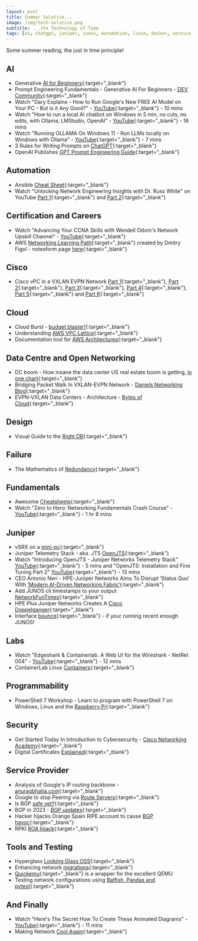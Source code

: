 ```yaml
---
layout: post
title: Summer Solstice...
image: /img/tech-solstice.png
subtitle: ...the Technology of Time
tags: [ai, chatgpt, juniper, junos, automation, linux, docker, service provider, wireless, containers, labs, eve-ng, open networking, cumulus, cisco, careers, programmability, fundamentals, certification, data centre, ipv6, security, failure, cloud]
---
```


Some summer reading, the just in time principle!

## AI

* Generative [AI for Beginners](https://github.com/microsoft/generative-ai-for-beginners){:target="_blank"}
* Prompt Engineering Fundamentals - Generative AI For Beginners - [DEV Community](https://dev.to/azure/prompt-engineering-fundamentals-generative-ai-for-beginners-v1-1kii){:target="_blank"}
* Watch "Gary Explains - How to Run Google's New FREE AI Model on Your PC - But is it Any Good?" - [YouTube](https://youtu.be/9_MsaMX0eLo){:target="_blank"} - 10 mins
* Watch "How to run a local AI chatbot on Windows in 5 min, no cuts, no edits, with Ollama, LMStudio, OpenAI" - [YouTube](https://youtu.be/_AxXtXwdZmY){:target="_blank"} - 16 mins
* Watch "Running OLLAMA On Windows 11 - Run LLMs locally on Windows with Ollama" - [YouTube](https://youtu.be/srGF8P8-8Jk){:target="_blank"} - 7 mins
* 3 Rules for Writing Prompts on [ChatGPT](https://www.businessinsider.com/3-rules-writing-prompts-chatgpt-ai-2024-1){:target="_blank"}
* OpenAI Publishes [GPT Prompt Engineering Guide](https://www.infoq.com/news/2023/12/openai-prompt-engineering/){:target="_blank"}

## Automation

* Ansible [Cheat Sheet](https://github.com/eon01/AnsibleCheatSheet){:target="_blank"}
* Watch "Unlocking Network Engineering Insights with Dr. Russ White" on YouTube [Part 1](https://youtu.be/WJzQUo3Peq8){:target="_blank"} and [Part 2](https://youtu.be/3t8twgjAFeM){:target="_blank"}

## Certification and Careers

* Watch "Advancing Your CCNA Skills with Wendell Odom's Network Upskill Channel" - [YouTube](https://youtu.be/Vp6ux2Gu_ZE){:target="_blank"}
* AWS [Networking Learning Path](https://dmfigol.me/posts/aws-networking-learning-path/?s=09){:target="_blank"} created by Dmitry Figol - notesform page [here](https://noteforms.com/views/aws-networking-learning-path-kcpw50){:target="_blank"}

## Cisco

* Cisco vPC in a VXLAN EVPN Network [Part 1](https://lostintransit.se/2024/04/29/cisco-vpc-in-vxlan-evpn-network-part-1-anycast-vtep/){:target="_blank"}, [Part 2](https://lostintransit.se/2024/05/01/cisco-vpc-in-vxlan-evpn-network-part-2-configuring-vpc/){:target="_blank"}, [Part 3](https://lostintransit.se/2024/05/07/cisco-vpc-in-vxlan-evpn-network-part-3-verifying-connectivity){:target="_blank"}, [Part 4](https://lostintransit.se/2024/05/15/cisco-vpc-in-vxlan-evpn-network-part-4-fabric-peering/){:target="_blank"}, [Part 5](https://lostintransit.se/2024/05/15/cisco-vpc-in-vxlan-evpn-network-part-4-fabric-peering/){:target="_blank"} and [Part 6](https://lostintransit.se/2024/05/22/cisco-vpc-in-vxlan-evpn-network-part-6-vpc-enhancements/){:target="_blank"}

## Cloud

* Cloud Burst - [budget blaster!](https://www.computerweekly.com/news/366579513/Forrester-IT-departments-are-blowing-their-cloud-budgets){:target="_blank"}
* Understanding [AWS VPC Lattice](https://jamali.hashnode.dev/introduction-to-vpc-lattice){:target="_blank"}
* Documentation tool for [AWS Architectures](https://www.cloudcatalog.dev/){:target="_blank"}

## Data Centre and Open Networking

* DC boom - How insane the data center US real estate boom is getting, [in one chart](https://sherwood.news/business/data-centers-boom-commercial-real-estate-demand/){:target="_blank"}
* Bridging Packet Walk In VXLAN-EVPN Network - [Daniels Networking Blog](https://lostintransit.se/2024/02/26/bridging-packet-walk-in-vxlan-evpn-network/){:target="_blank"}
* EVPN-VXLAN Data Centers - Architecture - [Bytes of Cloud](https://www.bytesofcloud.net/2024/02/evpn-vxlan-dc/){:target="_blank"}

## Design

* Visual Guide to the [Right DB](https://x.com/milan_milanovic/status/1756741891977007483){:target="_blank"}

## Failure

* The Mathematics of [Redundancy](https://blog.joemag.dev/2024/01/the-mathematics-of-redundancy.html){:target="_blank"}

## Fundamentals

* Awesome [Cheatsheets](https://github.com/LeCoupa/awesome-cheatsheets){:target="_blank"}
* Watch "Zero to Hero: Networking Fundamentals Crash Course" - [YouTube](https://youtu.be/ltBWJIhcjpA){:target="_blank"} - 1 hr 8 mins

## Juniper

* vSRX on a [mini-pc](https://community.juniper.net/blogs/karel-hendrych/2024/04/21/vsrx-on-mini-pc-with-linux-kvm){:target="_blank"}
* Juniper Telemetry Stack - aka. JTS [OpenJTS](https://github.com/door7302/openjts){:target="_blank"}
* Watch "Introducing OpenJTS - Juniper Networks Telemetry Stack" [YouTube](https://youtu.be/Lp_wa9oNy70){:target="_blank"} - 5 mins and "OpenJTS: Installation and Fine Tuning Part 2" [YouTube](https://youtu.be/d0LGD7Bc6VY){:target="_blank"} - 13 mins
* CEO Antonio Neri - HPE-Juniper Networks Aims To Disrupt ‘Status Quo’ With [‘Modern AI-Driven Networking Fabric’](https://www.crn.com/news/networking/2024/ceo-antonio-neri-hpe-juniper-networks-aims-to-disrupt-status-quo-with-modern-ai-driven-networking-fabric){:target="_blank"}
* Add JUNOS cli timestamps to your output [NetworkFunTimes](https://www.networkfuntimes.com/add-timestamps-to-your-junos-cli-output/){:target="_blank"}
* HPE Plus Juniper Networks Creates A [Cisco Doppelganger](https://www.forbes.com/sites/forrester/2024/02/01/hpe-plus-juniper-networks-creates-a-cisco-doppelganger/){:target="_blank"}
* Interface [bounce](https://www.juniper.net/documentation/us/en/software/junos/cli-reference/topics/ref/command/request-interface-port-bounce.html){:target="_blank"} - if your running recent enough JUNOS!

## Labs

* Watch "Edgeshark & Containerlab. A Web UI for the Wireshark - NetRel 004" - [YouTube](https://youtu.be/iY90a_Gn5W0){:target="_blank"} - 12 mins
* ContainerLab Linux [Containers](https://blog.vpackets.net/post/containerlab/linux-container/){:target="_blank"}

## Programmability

* PowerShell 7 Workshop - Learn to program with PowerShell 7 on Windows, Linux and the [Raspberry Pi](https://amzn.eu/d/5NGQ1ii){:target="_blank"}

## Security

* Get Started Today In Introduction to Cybersecurity - [Cisco Networking Academy](https://www.netacad.com/courses/cybersecurity/introduction-cybersecurity){:target="_blank"}
* Digital Certificates [Explained](https://www.fortinet.com/resources/cyberglossary/digital-certificates){:target="_blank"}

## Service Provider

* Analysis of Google's IP routing backbone - [anuragbhatia.com](https://anuragbhatia.com/post/2024/05/analysis-of-google-routing-backbone/){:target="_blank"}
* Google to stop Peering via [Route Servers](https://anuragbhatia.com/post/2024/04/google-to-stop-peering-via-rs/){:target="_blank"}
* Is BGP [safe yet?](https://isbgpsafeyet.com/){:target="_blank"}
* BGP in 2023 - [BGP updates](https://blog.apnic.net/2024/01/10/bgp-in-2023-bgp-updates/){:target="_blank"}
* Hacker hijacks Orange Spain RIPE account to cause [BGP havoc](https://www.bleepingcomputer.com/news/security/hacker-hijacks-orange-spain-ripe-account-to-cause-bgp-havoc/){:target="_blank"}
* RPKI [ROA hijack](https://twitter.com/bgptools/status/1742596811196436940){:target="_blank"}

## Tools and Testing

* Hyperglass [Looking Glass OSS](https://github.com/thatmattlove/hyperglass){:target="_blank"}
* Enhancing network [migrations](https://www.mythryll.com/?p=1976){:target="_blank"}
* [Quickemu](https://github.com/quickemu-project/quickemu){:target="_blank"} is a wrapper for the excellent QEMU
* Testing network configurations using [Batfish, Pandas and pytest](https://saidvandeklundert.net/2023-01-05-batfish/){:target="_blank"}

## And Finally

* Watch "Here's The Secret How To Create These Animated Diagrams" - [YouTube](https://youtu.be/JRwTCKjc37o){:target="_blank"} - 11 mins
* Making Network [Cool Again](https://rule11.tech/making-networking-cool-again-1/){:target="_blank"}
